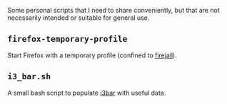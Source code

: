 Some personal scripts that I need to share conveniently, but that are not
necessarily intended or suitable for general use.

`firefox-temporary-profile`
-------------------------
Start Firefox with a temporary profile (confined to
[firejail](https://github.com/netblue30/firejail)).

`i3_bar.sh`
---------
A small bash script to populate [i3bar](https://github.com/i3/i3) with useful
data.
